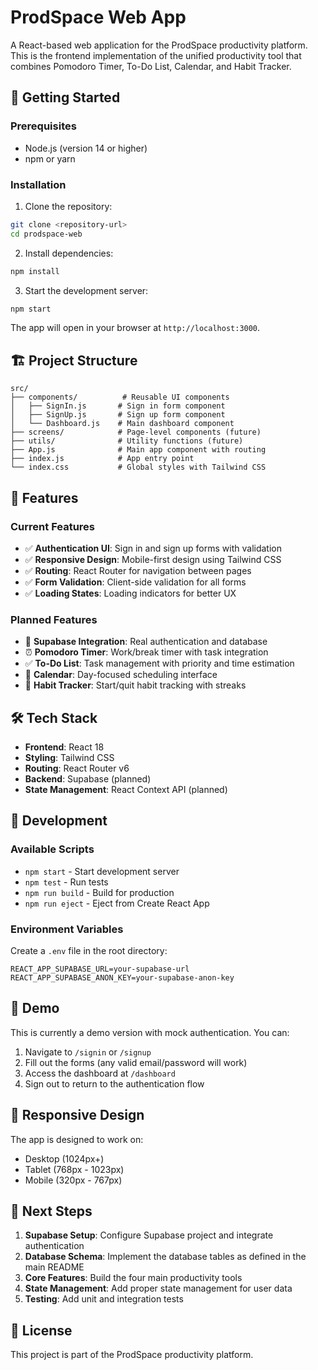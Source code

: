# ProdSpace Web App

A React-based web application for the ProdSpace productivity platform. This is the frontend implementation of the unified productivity tool that combines Pomodoro Timer, To-Do List, Calendar, and Habit Tracker.

## 🚀 Getting Started

### Prerequisites

- Node.js (version 14 or higher)
- npm or yarn

### Installation

1. Clone the repository:
```bash
git clone <repository-url>
cd prodspace-web
```

2. Install dependencies:
```bash
npm install
```

3. Start the development server:
```bash
npm start
```

The app will open in your browser at `http://localhost:3000`.

## 🏗️ Project Structure

```
src/
├── components/          # Reusable UI components
│   ├── SignIn.js       # Sign in form component
│   ├── SignUp.js       # Sign up form component
│   └── Dashboard.js    # Main dashboard component
├── screens/            # Page-level components (future)
├── utils/              # Utility functions (future)
├── App.js              # Main app component with routing
├── index.js            # App entry point
└── index.css           # Global styles with Tailwind CSS
```

## 🎨 Features

### Current Features
- ✅ **Authentication UI**: Sign in and sign up forms with validation
- ✅ **Responsive Design**: Mobile-first design using Tailwind CSS
- ✅ **Routing**: React Router for navigation between pages
- ✅ **Form Validation**: Client-side validation for all forms
- ✅ **Loading States**: Loading indicators for better UX

### Planned Features
- 🔄 **Supabase Integration**: Real authentication and database
- ⏰ **Pomodoro Timer**: Work/break timer with task integration
- ✅ **To-Do List**: Task management with priority and time estimation
- 📅 **Calendar**: Day-focused scheduling interface
- 🔄 **Habit Tracker**: Start/quit habit tracking with streaks

## 🛠️ Tech Stack

- **Frontend**: React 18
- **Styling**: Tailwind CSS
- **Routing**: React Router v6
- **Backend**: Supabase (planned)
- **State Management**: React Context API (planned)

## 🔧 Development

### Available Scripts

- `npm start` - Start development server
- `npm test` - Run tests
- `npm run build` - Build for production
- `npm run eject` - Eject from Create React App

### Environment Variables

Create a `.env` file in the root directory:

```env
REACT_APP_SUPABASE_URL=your-supabase-url
REACT_APP_SUPABASE_ANON_KEY=your-supabase-anon-key
```

## 🎯 Demo

This is currently a demo version with mock authentication. You can:

1. Navigate to `/signin` or `/signup`
2. Fill out the forms (any valid email/password will work)
3. Access the dashboard at `/dashboard`
4. Sign out to return to the authentication flow

## 📱 Responsive Design

The app is designed to work on:
- Desktop (1024px+)
- Tablet (768px - 1023px)
- Mobile (320px - 767px)

## 🔮 Next Steps

1. **Supabase Setup**: Configure Supabase project and integrate authentication
2. **Database Schema**: Implement the database tables as defined in the main README
3. **Core Features**: Build the four main productivity tools
4. **State Management**: Add proper state management for user data
5. **Testing**: Add unit and integration tests

## 📄 License

This project is part of the ProdSpace productivity platform.
